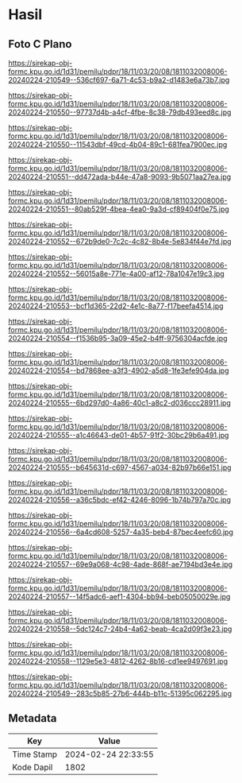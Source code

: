# Hasil

## Foto C Plano

https://sirekap-obj-formc.kpu.go.id/1d31/pemilu/pdpr/18/11/03/20/08/1811032008006-20240224-210549--536cf697-6a71-4c53-b9a2-d1483e6a73b7.jpg

https://sirekap-obj-formc.kpu.go.id/1d31/pemilu/pdpr/18/11/03/20/08/1811032008006-20240224-210550--97737d4b-a4cf-4fbe-8c38-79db493eed8c.jpg

https://sirekap-obj-formc.kpu.go.id/1d31/pemilu/pdpr/18/11/03/20/08/1811032008006-20240224-210550--11543dbf-49cd-4b04-89c1-681fea7900ec.jpg

https://sirekap-obj-formc.kpu.go.id/1d31/pemilu/pdpr/18/11/03/20/08/1811032008006-20240224-210551--dd472ada-b44e-47a8-9093-9b5071aa27ea.jpg

https://sirekap-obj-formc.kpu.go.id/1d31/pemilu/pdpr/18/11/03/20/08/1811032008006-20240224-210551--80ab529f-4bea-4ea0-9a3d-cf89404f0e75.jpg

https://sirekap-obj-formc.kpu.go.id/1d31/pemilu/pdpr/18/11/03/20/08/1811032008006-20240224-210552--672b9de0-7c2c-4c82-8b4e-5e834f44e7fd.jpg

https://sirekap-obj-formc.kpu.go.id/1d31/pemilu/pdpr/18/11/03/20/08/1811032008006-20240224-210552--56015a8e-771e-4a00-af12-78a1047e19c3.jpg

https://sirekap-obj-formc.kpu.go.id/1d31/pemilu/pdpr/18/11/03/20/08/1811032008006-20240224-210553--bcf1d365-22d2-4e1c-8a77-f17beefa4514.jpg

https://sirekap-obj-formc.kpu.go.id/1d31/pemilu/pdpr/18/11/03/20/08/1811032008006-20240224-210554--f1536b95-3a09-45e2-b4ff-9756304acfde.jpg

https://sirekap-obj-formc.kpu.go.id/1d31/pemilu/pdpr/18/11/03/20/08/1811032008006-20240224-210554--bd7868ee-a3f3-4902-a5d8-1fe3efe904da.jpg

https://sirekap-obj-formc.kpu.go.id/1d31/pemilu/pdpr/18/11/03/20/08/1811032008006-20240224-210555--6bd297d0-4a86-40c1-a8c2-d036ccc28911.jpg

https://sirekap-obj-formc.kpu.go.id/1d31/pemilu/pdpr/18/11/03/20/08/1811032008006-20240224-210555--a1c46643-de01-4b57-91f2-30bc29b6a491.jpg

https://sirekap-obj-formc.kpu.go.id/1d31/pemilu/pdpr/18/11/03/20/08/1811032008006-20240224-210555--b645631d-c697-4567-a034-82b97b66e151.jpg

https://sirekap-obj-formc.kpu.go.id/1d31/pemilu/pdpr/18/11/03/20/08/1811032008006-20240224-210556--a36c5bdc-ef42-4246-8096-1b74b797a70c.jpg

https://sirekap-obj-formc.kpu.go.id/1d31/pemilu/pdpr/18/11/03/20/08/1811032008006-20240224-210556--6a4cd608-5257-4a35-beb4-87bec4eefc60.jpg

https://sirekap-obj-formc.kpu.go.id/1d31/pemilu/pdpr/18/11/03/20/08/1811032008006-20240224-210557--69e9a068-4c98-4ade-868f-ae7194bd3e4e.jpg

https://sirekap-obj-formc.kpu.go.id/1d31/pemilu/pdpr/18/11/03/20/08/1811032008006-20240224-210557--14f5adc6-aef1-4304-bb94-beb05050029e.jpg

https://sirekap-obj-formc.kpu.go.id/1d31/pemilu/pdpr/18/11/03/20/08/1811032008006-20240224-210558--5dc124c7-24b4-4a62-beab-4ca2d09f3e23.jpg

https://sirekap-obj-formc.kpu.go.id/1d31/pemilu/pdpr/18/11/03/20/08/1811032008006-20240224-210558--1129e5e3-4812-4262-8b16-cd1ee9497691.jpg

https://sirekap-obj-formc.kpu.go.id/1d31/pemilu/pdpr/18/11/03/20/08/1811032008006-20240224-210549--283c5b85-27b6-444b-b11c-51395c062295.jpg


## Metadata

| Key        | Value               |
| ---------- | ------------------- |
| Time Stamp | 2024-02-24 22:33:55 |
| Kode Dapil | 1802                |



